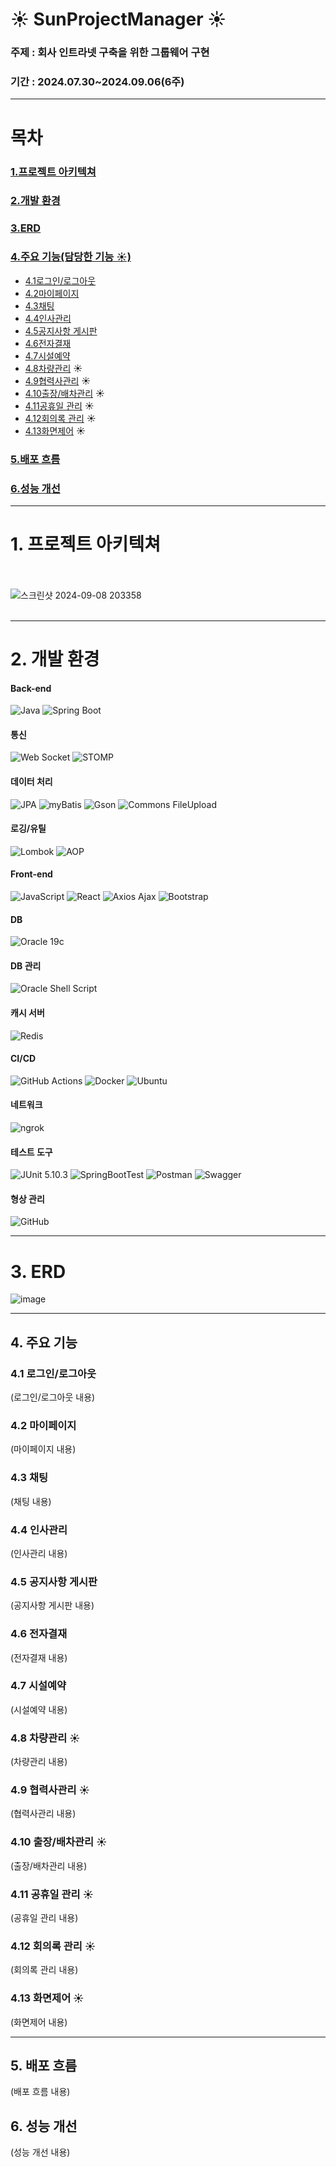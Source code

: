 # ☀️ SunProjectManager ☀️


### 주제 : 회사 인트라넷 구축을 위한 그룹웨어 구현

### 기간 : 2024.07.30~2024.09.06(6주)




----------------------

# 목차

### [1.프로젝트 아키텍쳐](#1-프로젝트-아키텍쳐)
### [2.개발 환경](#2-개발-환경)
### [3.ERD](#3-erd)
### [4.주요 기능(담당한 기능 ☀️)](#4-주요-기능) 
   - [4.1로그인/로그아웃](#41-로그인/로그아웃)
   - [4.2마이페이지](#42-마이페이지)
   - [4.3채팅](#43-채팅)
   - [4.4인사관리](#44-인사관리)
   - [4.5공지사항 게시판](#45-공지사항-게시판)
   - [4.6전자결재](#46-전자결재)
   - [4.7시설예약](#47-시설예약) 
   - [4.8차량관리](#48-차량관리) ☀️
   - [4.9협력사관리](#49-협력사관리) ☀️
   - [4.10출장/배차관리](#410-출장/배차관리) ☀️
   - [4.11공휴일 관리](#411-공휴일-관리) ☀️
   - [4.12회의록 관리](#412-회의록-관리) ☀️
   - [4.13화면제어](#413-화면제어) ☀️
### [5.배포 흐름](#5-배포-흐름)
### [6.성능 개선](#6-성능-개선)



----------------------


# 1. 프로젝트 아키텍쳐
<br><br>
![스크린샷 2024-09-08 203358](https://github.com/user-attachments/assets/55a519a7-49d3-45c3-b325-c24f2496a492)
<br><br>

----------------------


# 2. 개발 환경


#### Back-end
![Java](https://img.shields.io/badge/Java-17-brightgreen?style=for-the-badge&logo=java&logoColor=white)
![Spring Boot](https://img.shields.io/badge/Spring%20Boot-3.2.8-brightgreen?style=for-the-badge&logo=springboot&logoColor=white)

#### 통신
![Web Socket](https://img.shields.io/badge/Web%20Socket-Enabled-blue?style=for-the-badge)
![STOMP](https://img.shields.io/badge/STOMP-Enabled-blue?style=for-the-badge)

#### 데이터 처리
![JPA](https://img.shields.io/badge/JPA-Enabled-yellow?style=for-the-badge)
![myBatis](https://img.shields.io/badge/myBatis-Enabled-blue?style=for-the-badge)
![Gson](https://img.shields.io/badge/Gson-Enabled-green?style=for-the-badge)
![Commons FileUpload](https://img.shields.io/badge/Commons%20FileUpload-Enabled-orange?style=for-the-badge)

#### 로깅/유틸
![Lombok](https://img.shields.io/badge/Lombok-Enabled-green?style=for-the-badge)
![AOP](https://img.shields.io/badge/AOP-Enabled-red?style=for-the-badge)


#### Front-end
![JavaScript](https://img.shields.io/badge/JavaScript-Enabled-yellow?style=for-the-badge)
![React](https://img.shields.io/badge/React-Enabled-blue?style=for-the-badge&logo=react)
![Axios Ajax](https://img.shields.io/badge/Axios%20Ajax-Enabled-lightblue?style=for-the-badge)
![Bootstrap](https://img.shields.io/badge/Bootstrap-Enabled-purple?style=for-the-badge)


#### DB
![Oracle 19c](https://img.shields.io/badge/Oracle%2019c-Enabled-red?style=for-the-badge)

#### DB 관리
![Oracle Shell Script](https://img.shields.io/badge/Oracle%20Shell%20Script-Enabled-orange?style=for-the-badge)

#### 캐시 서버
![Redis](https://img.shields.io/badge/Redis-Enabled-red?style=for-the-badge)


#### CI/CD
![GitHub Actions](https://img.shields.io/badge/GitHub%20Actions-Enabled-blue?style=for-the-badge&logo=githubactions&logoColor=white)
![Docker](https://img.shields.io/badge/Docker-Enabled-blue?style=for-the-badge&logo=docker&logoColor=white)
![Ubuntu](https://img.shields.io/badge/Ubuntu%2024.04%20LTS-Enabled-orange?style=for-the-badge&logo=ubuntu&logoColor=white)

#### 네트워크
![ngrok](https://img.shields.io/badge/ngrok-Enabled-blue?style=for-the-badge)


#### 테스트 도구
![JUnit 5.10.3](https://img.shields.io/badge/JUnit-5.10.3-red?style=for-the-badge)
![SpringBootTest](https://img.shields.io/badge/SpringBootTest-3.2.8-brightgreen?style=for-the-badge)
![Postman](https://img.shields.io/badge/Postman-Enabled-orange?style=for-the-badge&logo=postman&logoColor=white)
![Swagger](https://img.shields.io/badge/Swagger-Enabled-green?style=for-the-badge&logo=swagger&logoColor=white)


#### 형상 관리
![GitHub](https://img.shields.io/badge/GitHub-Enabled-black?style=for-the-badge&logo=github&logoColor=white)




----------------------


# 3. ERD

![image](https://github.com/user-attachments/assets/6d42da66-2e0a-4794-a86d-09cb2610b7a0)




----------------------


## 4. 주요 기능

### 4.1 로그인/로그아웃
(로그인/로그아웃 내용)

### 4.2 마이페이지
(마이페이지 내용)

### 4.3 채팅
(채팅 내용)

### 4.4 인사관리
(인사관리 내용)

### 4.5 공지사항 게시판
(공지사항 게시판 내용)

### 4.6 전자결재
(전자결재 내용)

### 4.7 시설예약
(시설예약 내용)

### 4.8 차량관리 ☀️
(차량관리 내용)

### 4.9 협력사관리 ☀️
(협력사관리 내용)

### 4.10 출장/배차관리 ☀️
(출장/배차관리 내용)

### 4.11 공휴일 관리 ☀️
(공휴일 관리 내용)

### 4.12 회의록 관리 ☀️
(회의록 관리 내용)

### 4.13 화면제어 ☀️
(화면제어 내용)




----------------------

## 5. 배포 흐름
(배포 흐름 내용)

## 6. 성능 개선
(성능 개선 내용)
